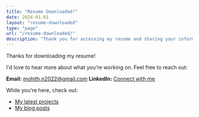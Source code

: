 ```yaml
---
title: "Resume Downloaded!"
date: 2024-01-01
layout: "resume-downloaded"
type: "page"
url: "/resume-downloaded/"
description: "Thank you for accessing my resume and sharing your information."
---
```


Thanks for downloading my resume!

I'd love to hear more about what you're working on. Feel free to reach out:

**Email:** mohith.n2022@gmail.com
**LinkedIn:** [Connect with me](https://www.linkedin.com/in/mohith-nagendra/)

While you're here, check out:
- [My latest projects](/#projects)
- [My blog posts](/blogs/)
